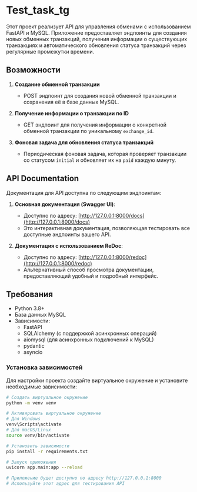 # Test_task_tg

Этот проект реализует API для управления обменами с использованием FastAPI и MySQL. Приложение предоставляет эндпоинты для создания новых обменных транзакций, получения информации о существующих транзакциях и автоматического обновления статуса транзакций через регулярные промежутки времени.

## Возможности

1. **Создание обменной транзакции**  
   - POST эндпоинт для создания новой обменной транзакции и сохранения её в базе данных MySQL.

2. **Получение информации о транзакции по ID**  
   - GET эндпоинт для получения информации о конкретной обменной транзакции по уникальному `exchange_id`.

3. **Фоновая задача для обновления статуса транзакций**  
   - Периодическая фоновая задача, которая проверяет транзакции со статусом `initial` и обновляет их на `paid` каждую минуту.

## API Documentation

Документация для API доступна по следующим эндпоинтам:

1. **Основная документация (Swagger UI)**:
   - Доступно по адресу: [http://127.0.0.1:8000/docs](http://127.0.0.1:8000/docs)
   - Это интерактивная документация, позволяющая тестировать все доступные эндпоинты вашего API.

2. **Документация с использованием ReDoc**:
   - Доступно по адресу: [http://127.0.0.1:8000/redoc](http://127.0.0.1:8000/redoc)
   - Альтернативный способ просмотра документации, предоставляющий удобный и подробный интерфейс.


## Требования

- Python 3.8+
- База данных MySQL
- Зависимости:
  - FastAPI
  - SQLAlchemy (с поддержкой асинхронных операций)
  - aiomysql (для асинхронных подключений к MySQL)
  - pydantic
  - asyncio


### Установка зависимостей

Для настройки проекта создайте виртуальное окружение и установите необходимые зависимости:

```bash
# Создать виртуальное окружение
python -m venv venv

# Активировать виртуальное окружение
# Для Windows
venv\Scripts\activate
# Для macOS/Linux
source venv/bin/activate

# Установить зависимости
pip install -r requirements.txt

# Запуск приложения
uvicorn app.main:app --reload

# Приложение будет доступно по адресу http://127.0.0.1:8000
# Используйте этот адрес для тестирования API

```
